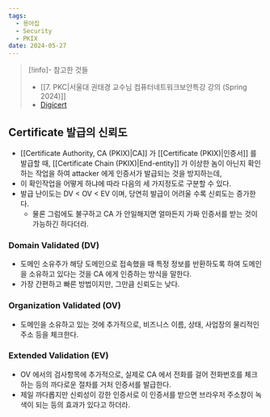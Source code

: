 ```yaml
---
tags:
  - 용어집
  - Security
  - PKIX
date: 2024-05-27
---
```

> [!info]- 참고한 것들
> - [[7. PKC|서울대 권태경 교수님 컴퓨터네트워크보안특강 강의 (Spring 2024)]]
> - [Digicert](https://www.digicert.com/difference-between-dv-ov-and-ev-ssl-certificates)

## Certificate 발급의 신뢰도

- [[Certificate Authority, CA (PKIX)|CA]] 가 [[Certificate (PKIX)|인증서]] 를 발급할 때, [[Certificate Chain (PKIX)|End-entity]] 가 이상한 놈이 아닌지 확인하는 작업을 하여 attacker 에게 인증서가 발급되는 것을 방지하는데,
- 이 확인작업을 어떻게 하냐에 따라 다음의 세 가지정도로 구분할 수 있다.
- 발급 난이도는 DV < OV < EV 이며, 당연히 발급이 어려울 수록 신뢰도는 증가한다.
	- 물론 그럼에도 불구하고 CA 가 안일해지면 얼마든지 가짜 인증서를 받는 것이 가능하긴 하다더라.

### Domain Validated (DV)

- 도메인 소유주가 해당 도메인으로 접속했을 때 특정 정보를 반환하도록 하여 도메인을 소유하고 있다는 것을 CA 에게 인증하는 방식을 말한다.
- 가장 간편하고 빠른 방법이지만, 그만큼 신뢰도는 낮다.

### Organization Validated (OV)

- 도메인을 소유하고 있는 것에 추가적으로, 비즈니스 이름, 상태, 사업장의 물리적인 주소 등을 체크한다.

### Extended Validation (EV)

- OV 에서의 검사항목에 추가적으로, 실제로 CA 에서 전화를 걸어 전화번호를 체크하는 등의 까다로운 절차를 거처 인증서를 발급한다.
- 제일 까다롭지만 신뢰성이 강한 인증서로 이 인증서를 받으면 브라우저 주소창이 녹색이 되는 등의 효과가 있다고 하더라.

